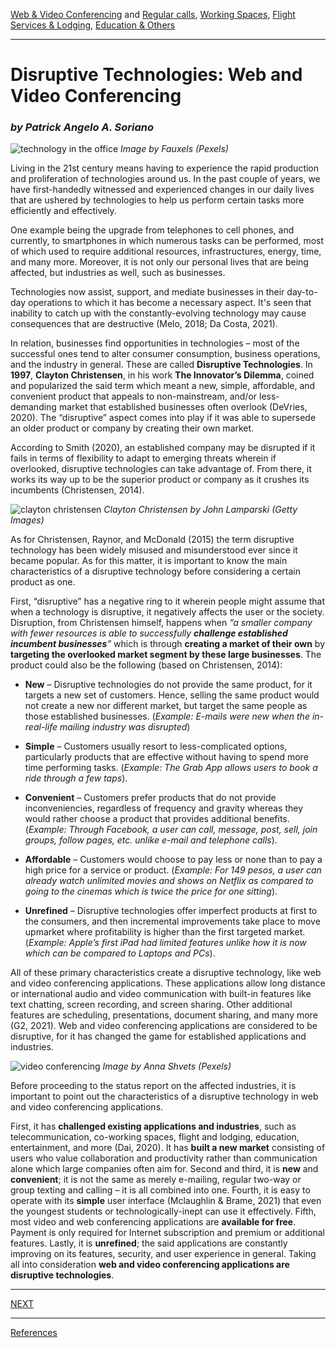 [Web & Video Conferencing](index.md) and [Regular calls](second.md), [Working Spaces](third.md), [Flight Services & Lodging](fourth.md), [Education & Others](fifth.md)

---

# Disruptive Technologies: Web and Video Conferencing
### _by Patrick Angelo A. Soriano_

![technology in the office](https://images.pexels.com/photos/3183197/pexels-photo-3183197.jpeg?auto=compress&cs=tinysrgb&dpr=2&h=650&w=940)
_Image by Fauxels (Pexels)_

Living in the 21st century means having to experience the rapid production and proliferation of technologies around us. In the past couple of years, we have first-handedly witnessed and experienced changes in our daily lives that are ushered by technologies to help us perform certain tasks more efficiently and effectively. 

One example being the upgrade from telephones to cell phones, and currently, to smartphones in which numerous tasks can be performed, most of which used to require additional resources, infrastructures, energy, time, and many more. Moreover, it is not only our personal lives that are being affected, but industries as well, such as businesses. 

Technologies now assist, support, and mediate businesses in their day-to-day operations to which it has become a necessary aspect. It's seen that inability to catch up with the constantly-evolving technology may cause consequences that are destructive (Melo, 2018; Da Costa, 2021).

In relation, businesses find opportunities in technologies – most of the successful ones tend to alter consumer consumption, business operations, and the industry in general. These are called **Disruptive Technologies**. In **1997**, **Clayton Christensen**, in his work **The Innovator’s Dilemma**, coined and popularized the said term which meant a new, simple, affordable, and convenient product that appeals to non-mainstream, and/or less-demanding market that established businesses often overlook (DeVries, 2020). The “disruptive” aspect comes into play if it was able to supersede an older product or company by creating their own market. 

According to Smith (2020), an established company may be disrupted if it fails in terms of flexibility to adapt to emerging threats wherein if overlooked, disruptive technologies can take advantage of. From there, it works its way up to be the superior product or company as it crushes its incumbents (Christensen, 2014). 

![clayton christensen](https://hbr.org/resources/images/article_assets/2020/01/Jan20_24_143491995.jpg)
_Clayton Christensen by John Lamparski (Getty Images)_

As for Christensen, Raynor, and McDonald (2015) the term disruptive technology has been widely misused and misunderstood ever since it became popular. As for this matter, it is important to know the main characteristics of a disruptive technology before considering a certain product as one. 

First, “disruptive” has a negative ring to it wherein people might assume that when a technology is disruptive, it negatively affects the user or the society. Disruption, from Christensen himself, happens when _“a smaller company with fewer resources is able to successfully **challenge established incumbent businesses**”_ which is through **creating a market of their own** by **targeting the overlooked market segment by these large businesses**. The product could also be the following (based on Christensen, 2014):

- **New** – Disruptive technologies do not provide the same product, for it targets a new set of customers. Hence, selling the same product would not create a new nor different market, but target the same people as those established businesses. (_Example: E-mails were new when the in-real-life mailing industry was disrupted_)

- **Simple** – Customers usually resort to less-complicated options, particularly products that are effective without having to spend more time performing tasks. (_Example: The Grab App allows users to book a ride through a few taps_).

- **Convenient** – Customers prefer products that do not provide inconveniencies, regardless of frequency and gravity whereas they would rather choose a product that provides additional benefits. (_Example: Through Facebook, a user can call, message, post, sell, join groups, follow pages, etc. unlike e-mail and telephone calls_).

- **Affordable** – Customers would choose to pay less or none than to pay a high price for a service or product. (_Example: For 149 pesos, a user can already watch unlimited movies and shows on Netflix as compared to going to the cinemas which is twice the price for one sitting_).

- **Unrefined** – Disruptive technologies offer imperfect products at first to the consumers, and then incremental improvements take place to move upmarket where profitability is higher than the first targeted market.  (_Example: Apple’s first iPad had limited features unlike how it is now which can be compared to Laptops and PCs_).

All of these primary characteristics create a disruptive technology, like web and video conferencing applications. These applications allow long distance or international audio and video communication with built-in features like text chatting, screen recording, and screen sharing. Other additional features are scheduling, presentations, document sharing, and many more (G2, 2021). Web and video conferencing applications are considered to be disruptive, for it has changed the game for established applications and industries.

![video conferencing](https://images.pexels.com/photos/4226140/pexels-photo-4226140.jpeg?auto=compress&cs=tinysrgb&dpr=2&h=650&w=940)
_Image by Anna Shvets (Pexels)_

Before proceeding to the status report on the affected industries, it is important to point out the characteristics of a disruptive technology in web and video conferencing applications. 

First, it has **challenged existing applications and industries**, such as telecommunication, co-working spaces, flight and lodging, education, entertainment, and more (Dai, 2020). It has **built a new market** consisting of users who value collaboration and productivity rather than communication alone which large companies often aim for. Second and third, it is **new** and **convenient**; it is not the same as merely e-mailing, regular two-way or group texting and calling – it is all combined into one. Fourth, it is easy to operate with its **simple** user interface (Mclaughlin & Brame, 2021) that even the youngest students or technologically-inept can use it effectively. Fifth, most video and web conferencing applications are **available for free**. Payment is only required for Internet subscription and premium or additional features. Lastly, it is **unrefined**; the said applications are constantly improving on its features, security, and user experience in general. Taking all into consideration **web and video conferencing applications are disruptive technologies**.

---

[NEXT](second.md)

---

[References](references.md)


